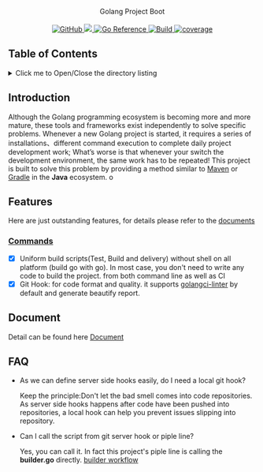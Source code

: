 <p align="center">
Golang Project Boot
  <br/>
  <br/>
  <a href="https://github.com/kcmvp/gb/blob/master/LICENSE">
    <img alt="GitHub" src="https://img.shields.io/github/license/kcmvp/gb"/>
  </a>
  <a href="https://goreportcard.com/report/github.com/kcmvp/gb">
    <img src="https://goreportcard.com/badge/github.com/kcmvp/gb" />
  </a>
  <a href="https://pkg.go.dev/github.com/kcmvp/gb">
    <img src="https://pkg.go.dev/badge/github.com/kcmvp/gb.svg" alt="Go Reference"/>
  </a>
  <a href="https://github.com/kcmvp/gb/blob/main/.github/workflows/go.yml" rel="nofollow">
     <img src="https://img.shields.io/github/actions/workflow/status/kcmvp/gb/go.yml?branch=main" alt="Build" />
  </a>
  <a href="https://app.codecov.io/gh/kcmvp/gb" ref="nofollow">
    <img src ="https://img.shields.io/codecov/c/github/kcmvp/gb" alt="coverage"/>
  </a>

</p>

<span id="nav-1"></span>

## Table of Contents

<details>
  <summary>Click me to Open/Close the directory listing</summary>

- [1. Table of Contents](#nav-1)
- [2. Introduction](#nav-2)
- [3. Features](#nav-3)
- [4. Document](#nav-4)
- [5. FAQ](#nav-5)

</details>

<span id="nav-2"></span>

## Introduction
Although the Golang programming ecosystem is becoming more and more mature, 
these tools and frameworks exist independently to solve specific problems. 
Whenever a new Golang project is started, it requires a series of installations、different command execution
to complete daily project development work; 
What’s worse is that whenever your switch the development environment, the same work has to be repeated! 
This project is built to solve this problem by providing a method similar to [Maven](https://maven.apache.org/) or [Gradle](https://gradle.com/) in the **Java** ecosystem.
o
<span id="nav-3"></span>

## Features

Here are just outstanding features, for details please refer to the [documents](https://github.com/kcmvp/gb/wiki)

### [Commands](https://github.com/kcmvp/gb/wiki#commands)

- [x] Uniform build scripts(Test, Build and delivery) without shell on all platform (build go with go).
  In most case, you don't need to write any code to build the project. from both command line as well as CI
- [x] Git Hook: for code format and quality. it supports [golangci-linter](https://golangci-lint.run/) by default and
  generate beautify report.

<span id="nav-4"></span>

## Document

Detail can be found here  [Document](https://github.com/kcmvp/gb/wiki)

<span id="nav-5"></span>

## FAQ

- As we can define server side hooks easily, do I need a local git hook?

  Keep the principle:Don't let the bad smell comes into code repositories.
  As server side hooks happens after code have been pushed into repositories, a local hook can help you prevent issues
  slipping into repository. 
  
- Can I call the script from git server hook or piple line?

  Yes, you can call it. In fact this project's piple line is calling the **builder.go** directly. [builder workflow](https://github.com/kcmvp/gb/blob/main/.github/workflows/build.yml) 


